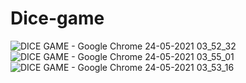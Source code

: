 # Dice-game
![DICE GAME - Google Chrome 24-05-2021 03_52_32](https://user-images.githubusercontent.com/72185572/119278629-13263080-bc44-11eb-86c7-95c1a662c08f.png)
![DICE GAME - Google Chrome 24-05-2021 03_55_01](https://user-images.githubusercontent.com/72185572/119278632-14eff400-bc44-11eb-8c2c-8c9cf3da6092.png)
![DICE GAME - Google Chrome 24-05-2021 03_53_16](https://user-images.githubusercontent.com/72185572/119278633-16b9b780-bc44-11eb-85a5-66831a006269.png)
